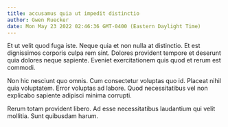 ```yaml
---
title: accusamus quia ut impedit distinctio
author: Gwen Ruecker
date: Mon May 23 2022 02:46:36 GMT-0400 (Eastern Daylight Time)
---
```

Et ut velit quod fuga iste. Neque quia et non nulla at distinctio. Et est dignissimos corporis culpa rem sint. Dolores provident tempore et deserunt quia dolores neque sapiente. Eveniet exercitationem quis quod et rerum est commodi.

 Non hic nesciunt quo omnis. Cum consectetur voluptas quo id. Placeat nihil quia voluptatem. Error voluptas ad labore. Quod necessitatibus vel non explicabo sapiente adipisci minima corrupti.

 Rerum totam provident libero. Ad esse necessitatibus laudantium qui velit mollitia. Sunt quibusdam harum.